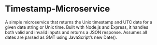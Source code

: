 # Timestamp-Microservice
A simple microservice that returns the Unix timestamp and UTC date for a given date string or Unix time. Built with Node.js and Express, it handles both valid and invalid inputs and returns a JSON response. Assumes all dates are parsed as GMT using JavaScript’s new Date().
